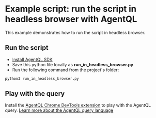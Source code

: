 # Example script: run the script in headless browser with AgentQL

This example demonstrates how to run the script in headless browser.

## Run the script

* [Install AgentQL SDK](https://docs.agentql.com/docs/installation/sdk-installation)
* Save this python file locally as **run_in_headless_browser.py**
* Run the following command from the project's folder:
```bash
python3 run_in_headless_browser.py
```

## Play with the query

Install the [AgentQL Chrome DevTools extension](https://docs.agentql.com/docs/installation/chrome-extension-installation/) to play with the AgentQL query. [Learn more about the AgentQL query language](https://docs.agentql.com/docs/agentql-query/query-intro)